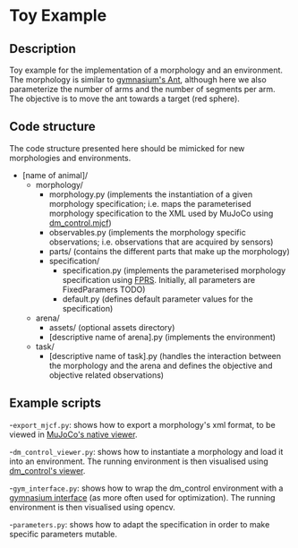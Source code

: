 # Toy Example

## Description

Toy example for the implementation of a morphology and an environment. The morphology is similar
to [gymnasium's Ant](https://www.gymlibrary.dev/environments/mujoco/ant/), although here we also parameterize the number of
arms and the number of segments per arm. The objective is to move the ant towards a target (red sphere). 

## Code structure

The code structure presented here should be mimicked for new morphologies and environments.

- [name of animal]/
    - morphology/
        - morphology.py (implements the instantiation of a given morphology specification; i.e. maps the parameterised
          morphology specification to the XML used by MuJoCo
          using [dm_control.mjcf](https://github.com/google-deepmind/dm_control/blob/main/dm_control/mjcf/README.md))
        - observables.py (implements the morphology specific observations; i.e. observations that are acquired by
          sensors)
        - parts/ (contains the different parts that make up the morphology)
        - specification/
            - specification.py (implements the parameterised morphology specification
              using [FPRS](https://github.com/Co-Evolve/fprs). Initially, all parameters are FixedParamers TODO)
            - default.py (defines default parameter values for the specification)
    - arena/
        - assets/ (optional assets directory)
        - [descriptive name of arena].py (implements the environment)
    - task/
        - [descriptive name of task].py (handles the interaction between the morphology and the arena and defines the
          objective and objective related observations)

## Example scripts

-`export_mjcf.py`: shows how to export a morphology's xml format, to be viewed in [MuJoCo's native viewer](https://github.com/google-deepmind/mujoco/releases).

-`dm_control_viewer.py`: shows how to instantiate a morphology and load it into an environment. The running environment is then visualised using [dm_control's viewer](https://github.com/google-deepmind/dm_control/blob/main/dm_control/viewer/README.md).

-`gym_interface.py`: shows how to wrap the dm_control environment with a [gymnasium interface](https://gymnasium.farama.org/) (as more often used for optimization). The running environment is then visualised using opencv.

-`parameters.py`: shows how to adapt the specification in order to make specific parameters mutable.  